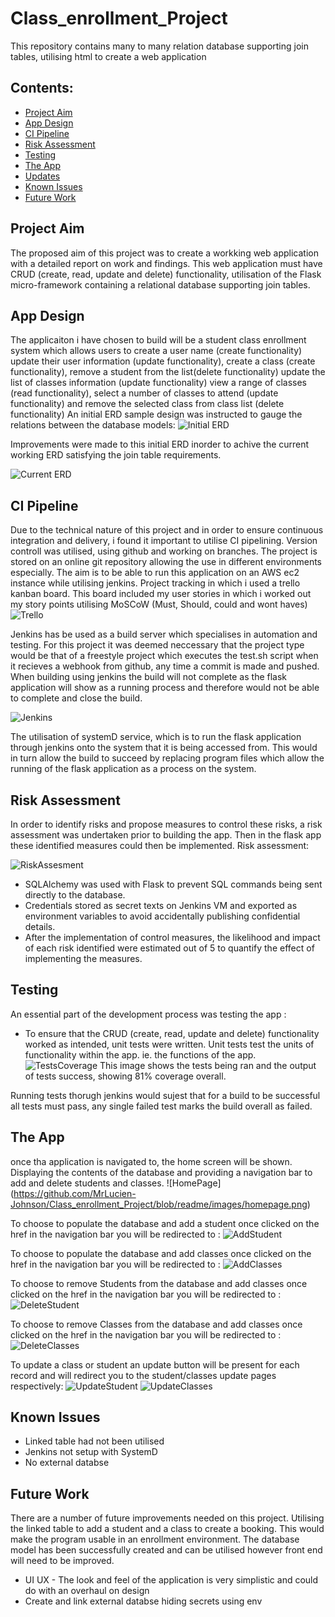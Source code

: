 # Class_enrollment_Project
This repository contains many to many relation database supporting join tables, utilising html to create a web application

## Contents:
* [Project Aim](#Project-Aim)  
* [App Design](#App-Design)
* [CI Pipeline](#CI-Pipeline)  
* [Risk Assessment](#Risk-Assessment)
* [Testing](#Testing)
* [The App](#The-App)
* [Updates](#Updates)
* [Known Issues](#Known-Issues)
* [Future Work](#Future-Work)

## Project Aim 
The proposed aim of this project was to create a workking web application with a detailed report on work and findings.
This web application must have CRUD (create, read, update and delete) functionality, utilisation of the Flask micro-framework containing a relational database supporting join tables. 

## App Design
The applicaiton i have chosen to build will be a student class enrollment system which allows users to create a user name (create functionality) update their user information (update functionality), create a class (create functionality), remove a student from the list(delete functionality) update the list of classes information (update functionality) view a range of classes (read functionality), select a number of classes to attend (update functionality) and remove the selected class from class list (delete functionality)
An initial ERD sample design was instructed to gauge the relations between the database models:
![Initial ERD](https://github.com/MrLucien-Johnson/Class_enrollment_Project/blob/readme/images/early_erd.png)

Improvements were made to this initial ERD inorder to achive the current working ERD satisfying the join table requirements.

![Current ERD](https://github.com/MrLucien-Johnson/Class_enrollment_Project/blob/readme/images/currentERD.png)

## CI Pipeline 
Due to the technical nature of this project and in order to ensure continuous integration and delivery, i found it important to utilise CI pipelining.
Version controll was utilised, using github and working on branches. The project is stored on an online git repository allowing the use in different environments especially. The aim is to be able to run this application on an AWS ec2 instance while utilising jenkins. Project tracking in which i used a trello kanban board. This board included my user stories in which i worked out my story points utilising MoSCoW (Must, Should, could and wont haves)
![Trello](https://github.com/MrLucien-Johnson/Class_enrollment_Project/blob/readme/images/trello.png)

Jenkins has be used as a build server which specialises in automation and testing. For this project it was deemed neccessary that the project type would be that of a freestyle project which executes the test.sh script when it recieves a webhook from github, any time a commit is made and pushed. When building using jenkins the build will not complete as the flask application will show as a running process and therefore would not be able to complete and close the build.

![Jenkins](https://github.com/MrLucien-Johnson/Class_enrollment_Project/blob/readme/images/CI-with-Jenkins-Git.png)

The utilisation of systemD service, which is to run the flask application through jenkins onto the system that it is being accessed from. This would in turn allow the build to succeed by replacing program files which allow the running of the flask application as a process on the system. 

## Risk Assessment
In order to identify risks and propose measures to control these risks, a risk assessment was undertaken prior to building the app. Then in the flask app these identified measures could then be implemented. 
Risk assessment: 

![RiskAssesment](https://github.com/MrLucien-Johnson/Class_enrollment_Project/blob/readme/images/riskassesment.png)

* SQLAlchemy was used with Flask to prevent SQL commands being sent directly to the database.
* Credentials stored as secret texts on Jenkins VM and exported as environment variables to avoid accidentally publishing confidential details.
*  After the implementation of control measures, the likelihood and impact of each risk identified were estimated out of 5 to quantify the effect of implementing the measures.

## Testing
An essential part of the development process was testing the app :  
* To ensure that the CRUD (create, read, update and delete) functionality worked as intended, unit tests were written. Unit tests test the units of functionality within the app. ie. the functions of the app.
![TestsCoverage](https://github.com/MrLucien-Johnson/Class_enrollment_Project/blob/readme/images/TestsCoverage.png)
This image shows the tests being ran and the output of tests success, showing 81% coverage overall. 

Running tests thorugh jenkins would sujest that for a build to be successful all tests must pass, any single failed test marks the build overall as failed.


## The App
once tha application is navigated to, the home screen will be shown. Displaying the contents of the database and providing a navigation bar to add and delete students and classes.
![HomePage] (https://github.com/MrLucien-Johnson/Class_enrollment_Project/blob/readme/images/homepage.png)

To choose to populate the database and add a student once clicked on the href in the navigation bar you will be redirected to :
![AddStudent](https://github.com/MrLucien-Johnson/Class_enrollment_Project/blob/readme/images/addstudent.png)

To choose to populate the database and add classes once clicked on the href in the navigation bar you will be redirected to :
![AddClasses](https://github.com/MrLucien-Johnson/Class_enrollment_Project/blob/readme/images/addclasses.png)

To choose to remove Students from the database and add classes once clicked on the href in the navigation bar you will be redirected to :
![DeleteStudent](https://github.com/MrLucien-Johnson/Class_enrollment_Project/blob/readme/images/deletestudent.png)

To choose to remove Classes from the database and add classes once clicked on the href in the navigation bar you will be redirected to :
![DeleteClasses](https://github.com/MrLucien-Johnson/Class_enrollment_Project/blob/readme/images/deleteclasses.png)

To update a class or student an update button will be present for each record and will redirect you to the student/classes update pages respectively:
![UpdateStudent](https://github.com/MrLucien-Johnson/Class_enrollment_Project/blob/readme/images/updatestudent.png)
![UpdateClasses](https://github.com/MrLucien-Johnson/Class_enrollment_Project/blob/readme/images/updateclasses.png)

## Known Issues
* Linked table had not been utilised 
* Jenkins not setup with SystemD
* No external databse

## Future Work
There are a number of future improvements needed on this project.
Utilising the linked table to add a student and a class to create a booking. This would make the program usable in an enrollment environment. The database model has been successfully created and can be utilised however front end will need to be improved.

* UI UX - The look and feel of the application is very simplistic and could do with an overhaul on design
* Create and link external databse hiding secrets using env
